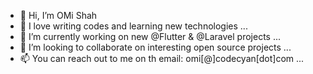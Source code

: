 - 👋 Hi, I’m OMi Shah
- 👀 I love writing codes and learning new technologies ...
- 🌱 I’m currently working on new @Flutter & @Laravel projects ...
- 💞️ I’m looking to collaborate on interesting open source projects ...
- 📫 You can reach out to me on th email: omi[@]codecyan[dot]com ...

<!---
omishah/omishah is a ✨ special ✨ repository because its `README.md` (this file) appears on your GitHub profile.
You can click the Preview link to take a look at your changes.
--->
